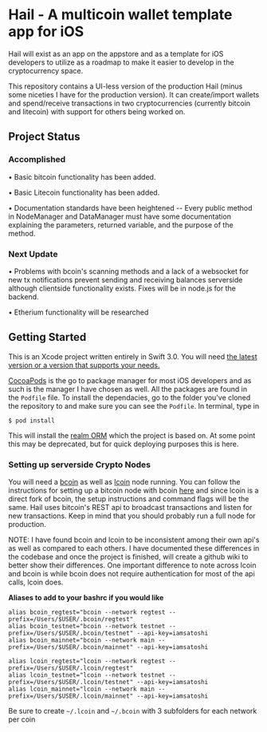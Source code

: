 # Hail - A multicoin wallet template app for iOS

Hail will exist as an app on the appstore and as a template for iOS developers to utilize as a roadmap to make it easier to develop in the cryptocurrency space. 

This repository contains a UI-less version of the production Hail (minus some niceties I have for the production version). It can create/import wallets and spend/receive transactions in two cryptocurrencies (currently bitcoin and litecoin) with support for others being worked on.

## Project Status

### Accomplished

• Basic bitcoin functionality has been added.

• Basic Litecoin functionality has been added.

• Documentation standards have been heightened -- Every public method in NodeManager and DataManager must have some documentation explaining the parameters, returned variable, and the purpose of the method.

### Next Update
• Problems with bcoin's scanning methods and a lack of a websocket for new tx notifications prevent sending and receiving balances serverside although clientside functionality exists. Fixes will be in node.js for the backend.

• Etherium functionality will be researched


## Getting Started

This is an Xcode project written entirely in Swift 3.0. You will need [the latest version or a version that supports your needs.](https://stackoverflow.com/questions/10335747/how-to-download-xcode-dmg-or-xip-file)

[CocoaPods](https://cocoapods.org/) is the go to package manager for most iOS developers and as such is the manager I have chosen as well. All the packages are found in the `Podfile` file. To install the dependacies, go to the folder you've cloned the repository to and make sure you can see the `Podfile`. In terminal, type in 

```
$ pod install
```

This will install the [realm ORM](https://realm.io/docs/swift/latest/) which the project is based on. At some point this may be deprecated, but for quick deploying purposes this is here.

### Setting up serverside Crypto Nodes 

You will need a [bcoin](http://bcoin.io/) as well as [lcoin](https://github.com/bcoin-org/lcoin) node running. You can follow the instructions for setting up a bitcoin node with bcoin [here](https://github.com/bcoin-org/bcoin) and since lcoin is a direct fork of bcoin, the setup instructions and command flags will be the same. Hail uses bitcoin's REST api to broadcast transactions and listen for new transactions. Keep in mind that you should probably run a full node for production.

NOTE: I have found bcoin and lcoin to be inconsistent among their own api's as well as compared to each others. I have documented these differences in the codebase and once the project is finished, will create a github wiki to better show their differences. One important difference to note across lcoin and bcoin is while bcoin does not require authentication for most of the api calls, lcoin does.

**Aliases to add to your bashrc if you would like**

```
alias bcoin_regtest="bcoin --network regtest --prefix=/Users/$USER/.bcoin/regtest" 
alias bcoin_testnet="bcoin --network testnet --prefix=/Users/$USER/.bcoin/testnet" --api-key=iamsatoshi
alias bcoin_mainnet="bcoin --network main --prefix=/Users/$USER/.bcoin/mainnet" --api-key=iamsatoshi

alias lcoin_regtest="lcoin --network regtest --prefix=/Users/$USER/.lcoin/regtest" 
alias lcoin_testnet="lcoin --network testnet --prefix=/Users/$USER/.lcoin/testnet" --api-key=iamsatoshi
alias lcoin_mainnet="lcoin --network main --prefix=/Users/$USER/.lcoin/mainnet" --api-key=iamsatoshi
```

Be sure to create `~/.lcoin` and `~/.bcoin` with 3 subfolders for each network per coin
